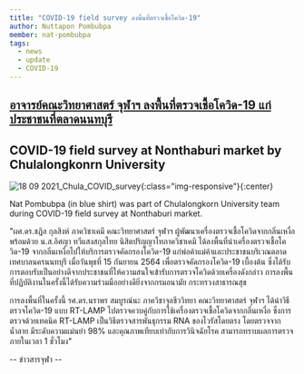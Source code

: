 ```yaml
---
title: "COVID-19 field survey ลงพิ้นที่ตรวจเชื้อโควิด-19"
author: Nuttapon Pombubpa
member: nat-pombubpa
tags:
  - news
  - update
  - COVID-19
---
```


## [อาจารย์คณะวิทยาศาสตร์ จุฬาฯ ลงพื้นที่ตรวจเชื้อโควิด-19 แก่ประชาชนที่ตลาดนนทบุรี](https://www.chula.ac.th/news/50694/)
## COVID-19 field survey at Nonthaburi market by Chulalongkonrn University  

![18 09 2021_Chula_COVID_survey](https://user-images.githubusercontent.com/54328862/135404075-885f10af-3733-447e-8a33-38af30913ed4.jpg){:class="img-responsive"}{:center}


Nat Pombubpa (in blue shirt) was part of Chulalongkorn University team during COVID-19 field survey at Nonthaburi market.

"ผศ.ดร.ชฎิล กุลสิงห์ ภาควิชาเคมี คณะวิทยาศาสตร์ จุฬาฯ ผู้พัฒนาเครื่องตรวจเชื้อโควิดจากกลิ่นเหงื่อ พร้อมด้วย น.ส.อิศญา ทวีแสงสกุลไทย นิสิตปริญญาโทภาควิชาเคมี ได้ลงพื้นที่นำเครื่องตรวจเชื้อโควิด-19 จากกลิ่นเหงื่อไปให้บริการตรวจคัดกรองโควิด-19 แก่พ่อค้าแม่ค้าและประชาชนบริเวณตลาดเทศบาลนครนนทบุรี เมื่อวันพุธที่ 15 กันยายน 2564 เพื่อตรวจคัดกรองโควิด-19 เบื้องต้น ซึ่งได้รับการตอบรับเป็นอย่างดีจากประชาชนที่ให้ความสนใจเข้ารับการตรวจโควิดด้วยเครื่องดังกล่าว การลงพื้นที่ปฏิบัติงานในครั้งนี้ได้รับความร่วมมืออย่างดียิ่งจากกรมอนามัย กระทรวงสาธารณสุข

การลงพื้นที่ในครั้งนี้ รศ.ดร.นราพร สมบูรณ์นะ ภาควิชาจุลชีววิทยา คณะวิทยาศาสตร์ จุฬาฯ ได้นำวิธีตรวจโควิด-19 แบบ RT-LAMP ไปตรวจควบคู่กับการใช้เครื่องตรวจเชื้อโควิดจากกลิ่นเหงื่อ ซึ่งการตรวจด้วยเทคนิค RT-LAMP เป็นวิธีตรวจสารพันธุกรรม RNA ของไวรัสโดยตรง โดยตรวจจากน้ำลาย มีระดับความแม่นยำ 98% และคุณภาพเทียบเท่ากับการวินิจฉัยโรค สามารถทราบผลการตรวจภายในเวลา 1 ชั่วโมง" 

-- ข่าวสารจุฬา --

